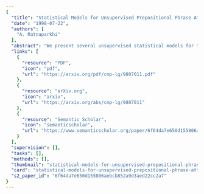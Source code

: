 ```yaml
---
{
  "title": "Statistical Models for Unsupervised Prepositional Phrase Attachement",
  "date": "1998-07-22",
  "authors": [
    "A. Ratnaparkhi"
  ],
  "abstract": "We present several unsupervised statistical models for the prepositional phrase attachment task that approach the accuracy of the best supervised methods for this task. Our unsupervised approach uses a heuristic based on attachment proximity and trains from raw text that is annotated with only part-of-speech tags and morphological base forms, as opposed to attachment information. It is therefore less resource-intensive and more portable than previous corpus-based algorithm proposed for this task. We present results for prepositional phrase attachment in both English and Spanish.",
  "links": [
    {
      "resource": "PDF",
      "icon": "pdf",
      "url": "https://arxiv.org/pdf/cmp-lg/9807011.pdf"
    },
    {
      "resource": "arXiv.org",
      "icon": "arxiv",
      "url": "https://arxiv.org/abs/cmp-lg/9807011"
    },
    {
      "resource": "Semantic Scholar",
      "icon": "semanticscholar",
      "url": "https://www.semanticscholar.org/paper/6f64da7e650d155806aebcb852a9d3aed22cc2a7"
    }
  ],
  "supervision": [],
  "tasks": [],
  "methods": [],
  "thumbnail": "statistical-models-for-unsupervised-prepositional-phrase-attachement-thumb.jpg",
  "card": "statistical-models-for-unsupervised-prepositional-phrase-attachement-card.jpg",
  "s2_paper_id": "6f64da7e650d155806aebcb852a9d3aed22cc2a7"
}
---
```


